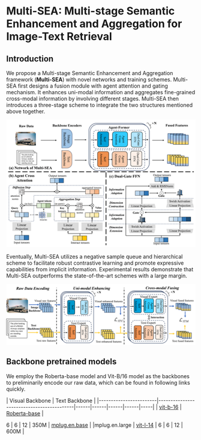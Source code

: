 # Multi-SEA: Multi-stage Semantic Enhancement and Aggregation for Image-Text Retrieval

## Introduction
We propose a Multi-stage Semantic Enhancement and Aggregation framework (**Multi-SEA**) with novel networks and training schemes. Multi-SEA first designs a fusion module with agent attention and gating mechanism. It enhances uni-modal information and aggregates fine-grained cross-modal information by involving different stages. Multi-SEA then introduces a three-stage scheme to integrate the two structures mentioned above together. 

<img src="figs/model_structure.png" width="600"> 

Eventually, Multi-SEA utilizes a negative sample queue and hierarchical scheme to facilitate robust contrastive learning and promote expressive capabilities from implicit information. Experimental results demonstrate that Multi-SEA outperforms the state-of-the-art schemes with a large margin.

<img src="figs/pipeline.png" width="600"> 

## Backbone pretrained models
We employ the Roberta-base model and Vit-B/16 model as the backbones to preliminarily encode our raw data, which can be found in following links quickly.

| Visual Backbone | Text Backbone |
|------------------------|-------------------------------------------|------|------|------|------|-----|
| [vit-b-16]([https://alice-open.oss-cn-zhangjiakou.aliyuncs.com/mPLUG/ViT-B-16.tar](https://openaipublic.azureedge.net/clip/models/5806e77cd80f8b59890b7e101eabd078d9fb84e6937f9e85e4ecb61988df416f/ViT-B-16.pt)) | [Roberta-base](https://alice-open.oss-cn-zhangjiakou.aliyuncs.com/mPLUG/ViT-B-16.tar) | 


6 | 6 | 12 | 350M | [mplug.en.base](https://alice-open.oss-cn-zhangjiakou.aliyuncs.com/mPLUG/mplug_base.pth) |
|mplug.en.large | [vit-l-14](https://alice-open.oss-cn-zhangjiakou.aliyuncs.com/mPLUG/ViT-L-14.tar) | 6 | 6 | 12 | 600M | 
